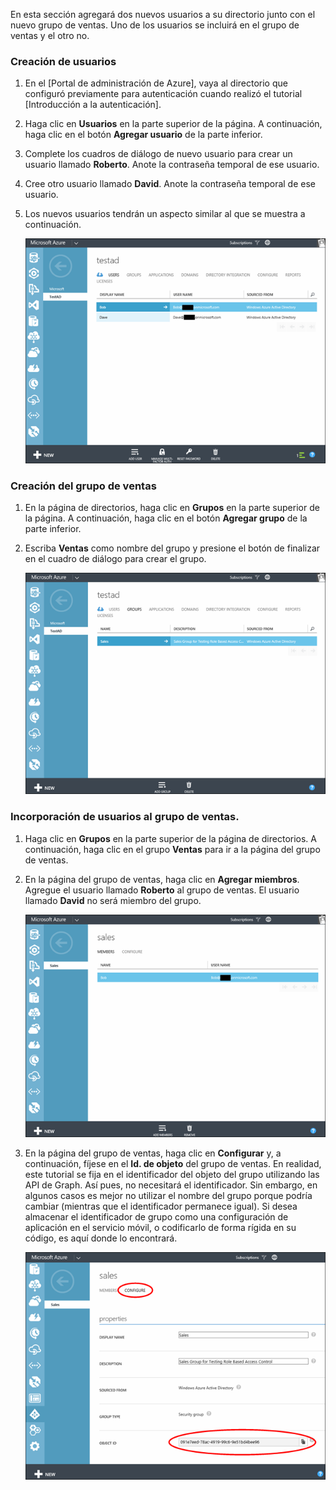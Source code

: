 ﻿En esta sección agregará dos nuevos usuarios a su directorio junto con el nuevo grupo de ventas. Uno de los usuarios se incluirá en el grupo de ventas y el otro no. 

### Creación de usuarios


1. En el [Portal de administración de Azure], vaya al directorio que configuró previamente para autenticación cuando realizó el tutorial [Introducción a la autenticación].
2. Haga clic en **Usuarios** en la parte superior de la página. A continuación, haga clic en el botón **Agregar usuario** de la parte inferior. 
3. Complete los cuadros de diálogo de nuevo usuario para crear un usuario llamado **Roberto**. Anote la contraseña temporal de ese usuario. 
4. Cree otro usuario llamado **David**. Anote la contraseña temporal de ese usuario.
5. Los nuevos usuarios tendrán un aspecto similar al que se muestra a continuación.

    ![](./media/mobile-services-aad-rbac-create-sales-group/users.png)    


### Creación del grupo de ventas


1. En la página de directorios, haga clic en **Grupos** en la parte superior de la página. A continuación, haga clic en el botón **Agregar grupo** de la parte inferior. 
2. Escriba **Ventas** como nombre del grupo y presione el botón de finalizar en el cuadro de diálogo para crear el grupo. 

    ![](./media/mobile-services-aad-rbac-create-sales-group/sales-group.png)

### Incorporación de usuarios al grupo de ventas.


1. Haga clic en **Grupos** en la parte superior de la página de directorios. A continuación, haga clic en el grupo **Ventas** para ir a la página del grupo de ventas. 
2. En la página del grupo de ventas, haga clic en **Agregar miembros**. Agregue el usuario llamado **Roberto** al grupo de ventas. El usuario llamado **David** no será miembro del grupo.

    ![](./media/mobile-services-aad-rbac-create-sales-group/group-membership.png)

3. En la página del grupo de ventas, haga clic en **Configurar** y, a continuación, fíjese en el **Id. de objeto** del grupo de ventas. En realidad, este tutorial se fija en el identificador del objeto del grupo utilizando las API de Graph. Así pues, no necesitará el identificador. Sin embargo, en algunos casos es mejor no utilizar el nombre del grupo porque podría cambiar (mientras que el identificador permanece igual). Si desea almacenar el identificador de grupo como una configuración de aplicación en el servicio móvil, o codificarlo de forma rígida en su código, es aquí donde lo encontrará.

    ![](./media/mobile-services-aad-rbac-create-sales-group/sales-group-id.png)



<!--HONumber=42-->
